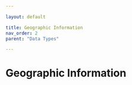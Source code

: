 ```yaml
---

layout: default

title: Geographic Information
nav_order: 2
parent: "Data Types"

---
```


# Geographic Information

